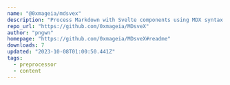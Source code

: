 ```yaml
---
name: "@0xmageia/mdsvex"
description: "Process Markdown with Svelte components using MDX syntax."
repo_url: "https://github.com/0xmageia/MDsveX"
author: "pngwn"
homepage: "https://github.com/0xmageia/MDsveX#readme"
downloads: 7
updated: "2023-10-08T01:00:50.441Z"
tags: 
  - preprocessor
  - content
---
```

